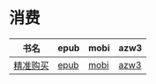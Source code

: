 # 消费

| 书名 | epub | mobi | azw3 |
| --- | --- | --- | --- |
| [精准购买](http://ct.dalanmei.com/f/31084289-572116365-f4e87a) | [epub](http://ct.dalanmei.com/f/31084289-572116365-f4e87a) | [mobi](http://ct.dalanmei.com/f/31084289-571671504-ca9f20) | [azw3](http://ct.dalanmei.com/f/31084289-572174968-12f845) |
